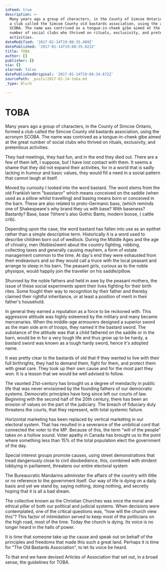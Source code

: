 ```yaml
---
inFeed: true
description: >-
  Many years ago a group of characters, in the County of Simcoe Ontario, formed
  a club called the Simcoe County old bastards association, using the acronym
  SCOBA. The name was contrived as a tongue-in-cheek gibe aimed at the great
  number of social clubs who thrived on rituals, exclusivity, and pretentious
  activities.
dateModified: '2017-01-14T19:08:35.489Z'
datePublished: '2017-01-14T19:08:35.822Z'
title: TOBA
author: []
publisher: {}
via: {}
starred: false
datePublishedOriginal: '2017-01-14T19:08:34.672Z'
sourcePath: _posts/2017-01-14-toba.md
_type: Blurb

---
```

# **TOBA**

Many years ago a group of characters, in the County of Simcoe Ontario, formed a club called the Simcoe County old bastards association, using the acronym SCOBA. The name was contrived as a tongue-in-cheek gibe aimed at the great number of social clubs who thrived on rituals, exclusivity, and pretentious activities.

They had meetings, they had fun, and in the end they died out. There are a few of them left, I suppose, but I have lost contact with them. It seems a shame that they did not expand their activities, for in a world that is sadly lacking in humour and basic values, they would fill a need in a social pattern that cannot laugh at itself.

Moved by curiosity I looked into the word bastard. The word stems from the old Frankish term "basstaror" which means conceived on the saddle (when used as a pillow whilst travelling) and basing means born or conceived in the barn. These are also related to proto-Germanic bass, (which reminds one of Shakespeare's why brand they us with base? With baseness? Bastardy? Base, base ?)there's also Gothic Bants, modern boose, ( cattle crib).

Depending upon the case, the word bastard has fallen into use as an epithet rather than a simple descriptive term. Historically it is a word used to describe children born out of wedlock. During the Middle Ages and the age of chivalry, men (Nobles)went about the country fighting, robbing, collecting taxes and generally causing mayhem, a form of estate management common to the time. At day's end they were exhausted from their endeavours and so they would call a truce with the local peasant and arrange to sleep in his barn. The peasant girls, curious as to the noble physique, would happily join the traveller on his saddle/pillow.

Shunned by the noble fathers and held in awe by the peasant mothers, the issue of these social experiments spent their lives fighting for their birth rites. Some fought their way to recognition by their father and thereby claimed their rightful inheritance, or at least a position of merit in their father's household.

In general they earned a reputation as a force to be reckoned with. This aggressive attitude was highly esteemed by the military and many became mercenaries. When the middle-age armourers designed a superior sword as the main side arm of troops, they named it the bastard sword. The substance of the attitude was that a child fathered on the saddle or in the barn, would be in for a very tough life and thus grow up to be hardy, a bastard sword was known as a tough hardy sword, hence it's adopted name.

It was pretty clear to the bastards of old that if they wanted to live with their full birthrights, they had to demand them, fight for them, and protect them with great care. They took up their own cause and for the most part they won. It is a lesson that we would be well advised to follow.

The vaunted 21st-century has brought us a degree of mendacity in public life that was never envisioned by the founding fathers of our democratic systems. Democratic principles have long since left our courts of law. Beginning with the second half of the 20th century, there has been an erosion of values on the part of the judiciary. The breach of fiduciary duty threatens the courts, that they represent, with total systemic failure.

Horizontal marketing has been replaced by vertical marketing in our electoral system. That has resulted in a severance of the umbilical cord that connected the voter to the MP. Because of this, the term "will of the people" takes on a hollow sound. Voter apathy in Canada has brought us to the point where something less than 15% of the total population elect the government of the day.

Special interest groups promote causes, using street demonstrations that tread dangerously close to civil disobedience, this, combined with strident lobbying in parliament, threatens our entire electoral system

The Bureaucratic Mandarins administer the affairs of the country with little or no reference to the government itself. Our way of life is dying on a daily basis and yet we stand by, saying nothing, doing nothing, and secretly hoping that it is all a bad dream.

The collective known as the Christian Churches was once the moral and ethical pillar of both our political and judicial systems. When decisions were contemplated, one of the critical questions was, "how will the church view this"? This factor of intimidation served to keep most of the politicians on the high road, most of the time. Today the church is dying. Its voice is no longer heard in the halls of power.

It is time that someone take up the cause and speak out on behalf of the principles and freedoms that made this such a great land. Perhaps it is time for "The Old Bastards Association", to let its voice be heard.

To that end we have devised Articles of Association that set out, in a broad sense, the guidelines for TOBA.